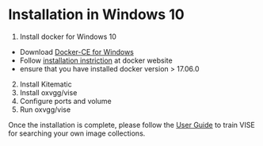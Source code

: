 # Installation in Windows 10

 1. Install docker for Windows 10
   * Download [Docker-CE for Windows](https://store.docker.com/editions/community/docker-ce-desktop-windows)
   * Follow [installation instriction](https://docs.docker.com/docker-for-windows/) at docker website
   * ensure that you have installed docker version > 17.06.0
 2. Install Kitematic
 3. Install oxvgg/vise
 4. Configure ports and volume
 5. Run oxvgg/vise

Once the installation is complete, please follow the [User Guide](UserGuide.md) 
to train VISE for searching your own image collections.
